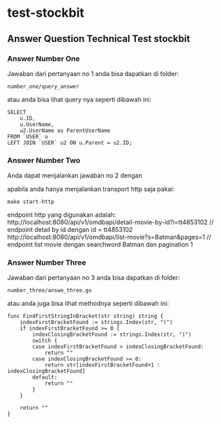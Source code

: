 # test-stockbit

## Answer Question Technical Test stockbit

### Answer Number One 

Jawaban dari pertanyaan no 1 anda bisa dapatkan di folder: 
    
    number_one/query_answer

atau anda bisa lihat query nya seperti dibawah ini:
    
    SELECT 
        u.ID, 
        u.UserName, 
        u2.UserName as ParentUserName 
    FROM `USER` u 
    LEFT JOIN `USER` u2 ON u.Parent = u2.ID;

### Answer Number Two

Anda dapat menjalankan jawaban no 2 dengan

apabila anda hanya menjalankan transport http saja pakai:

    make start-http

endpoint http yang digunakan adalah:
    http://localhost:8080/api/v1/omdbapi/detail-movie-by-id?i=tt4853102 // endpoint detail by id dengan id = tt4853102
    http://localhost:8080/api/v1/omdbapi/list-movie?s=Batman&pages=1 // endpoint list movie dengan searchword Batman dan pagination 1
### Answer Number Three

Jawaban dari pertanyaan no 3 anda bisa dapatkan di folder:

    number_three/answe_three.go

atau anda juga bisa lihat methodnya seperti dibawah ini:

    func FindFirstStringInBracket(str string) string {
        indexFirstBracketFound := strings.Index(str, "(")
        if indexFirstBracketFound >= 0 {
            indexClosingBracketFound := strings.Index(str, ")")
            switch {
            case indexFirstBracketFound > indexClosingBracketFound:
                return ""
            case indexClosingBracketFound >= 0:
                return str[indexFirstBracketFound+1 : indexClosingBracketFound]
            default:
                return ""
            }
        }

        return ""
    }